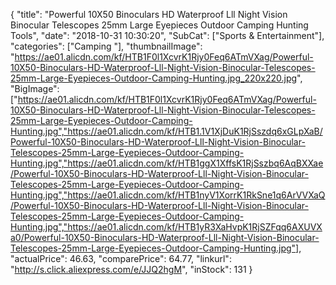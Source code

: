 {
	"title": "Powerful 10X50 Binoculars HD Waterproof Lll Night Vision Binocular Telescopes 25mm Large Eyepieces Outdoor Camping Hunting Tools",
	"date": "2018-10-31 10:30:20",
	"SubCat": ["Sports & Entertainment"],
	"categories": ["Camping "],
	"thumbnailImage": "https://ae01.alicdn.com/kf/HTB1F0l1XcvrK1Rjy0Feq6ATmVXag/Powerful-10X50-Binoculars-HD-Waterproof-Lll-Night-Vision-Binocular-Telescopes-25mm-Large-Eyepieces-Outdoor-Camping-Hunting.jpg_220x220.jpg",
	"BigImage": ["https://ae01.alicdn.com/kf/HTB1F0l1XcvrK1Rjy0Feq6ATmVXag/Powerful-10X50-Binoculars-HD-Waterproof-Lll-Night-Vision-Binocular-Telescopes-25mm-Large-Eyepieces-Outdoor-Camping-Hunting.jpg","https://ae01.alicdn.com/kf/HTB1.1V1XjDuK1RjSszdq6xGLpXaB/Powerful-10X50-Binoculars-HD-Waterproof-Lll-Night-Vision-Binocular-Telescopes-25mm-Large-Eyepieces-Outdoor-Camping-Hunting.jpg","https://ae01.alicdn.com/kf/HTB1ggX1XffsK1RjSszbq6AqBXXae/Powerful-10X50-Binoculars-HD-Waterproof-Lll-Night-Vision-Binocular-Telescopes-25mm-Large-Eyepieces-Outdoor-Camping-Hunting.jpg","https://ae01.alicdn.com/kf/HTB1nyV1XorrK1RkSne1q6ArVVXaQ/Powerful-10X50-Binoculars-HD-Waterproof-Lll-Night-Vision-Binocular-Telescopes-25mm-Large-Eyepieces-Outdoor-Camping-Hunting.jpg","https://ae01.alicdn.com/kf/HTB1yR3XaHvpK1RjSZFqq6AXUVXa0/Powerful-10X50-Binoculars-HD-Waterproof-Lll-Night-Vision-Binocular-Telescopes-25mm-Large-Eyepieces-Outdoor-Camping-Hunting.jpg"],
	"actualPrice": 46.63,
	"comparePrice": 64.77,
	"linkurl": "http://s.click.aliexpress.com/e/JJQ2hgM",
	"inStock": 131
}
